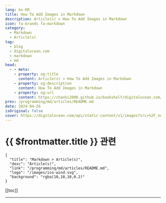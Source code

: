 ```yaml
---
lang: ko-KR
title: How To Add Images in Markdown
description: Article(s) > How To Add Images in Markdown
icon: fa-brands fa-markdown
category: 
  - Markdown
  - Article(s)
tag:
  - blog
  - digitalocean.com
  - markdown
  - md
head:
  - - meta:
    - property: og:title
      content: Article(s) > How To Add Images in Markdown
    - property: og:description
      content: How To Add Images in Markdown
    - property: og:url
      content: https://chanhi2000.github.io/bookshelf/digitalocean.com/markdown-markdown-images.html
prev: /programming/md/articles/README.md
date: 2024-04-26
isOriginal: false
cover: https://digitalocean.com/api/static-content/v1/images?src=%2F_next%2Fstatic%2Fmedia%2Fintro-to-cloud.d49bc5f7.jpeg&width=828
---
```


# {{ $frontmatter.title }} 관련

```component VPCard
{
  "title": "Markdown > Article(s)",
  "desc": "Article(s)",
  "link": "/programming/md/articles/README.md",
  "logo": "/images/ico-wind.svg",
  "background": "rgba(10,10,10,0.2)"
}
```

[[toc]]

---

<SiteInfo
  name="How To Add Images in Markdown | DigitalOcean"
  desc="The syntax for inserting images in Markdown."
  url="https://digitalocean.com/community/tutorials/markdown-markdown-images"
  logo="https://digitalocean.com/_next/static/media/favicon.594d6067.ico"
  preview="https://digitalocean.com/api/static-content/v1/images?src=%2F_next%2Fstatic%2Fmedia%2Fintro-to-cloud.d49bc5f7.jpeg&width=828"/>

<!-- TODO: 작성 -->
